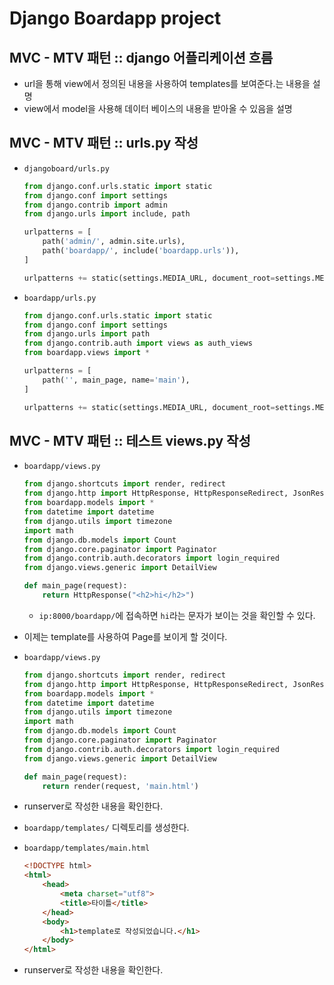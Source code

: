 # Django Boardapp project

## MVC - MTV 패턴 :: django 어플리케이션 흐름

- url을 통해 view에서 정의된 내용을 사용하여 templates를 보여준다.는 내용을 설명
- view에서 model을 사용해 데이터 베이스의 내용을 받아올 수 있음을 설명

## MVC - MTV 패턴 :: urls.py 작성

- `djangoboard/urls.py`

    ```python
    from django.conf.urls.static import static
    from django.conf import settings
    from django.contrib import admin
    from django.urls import include, path

    urlpatterns = [
        path('admin/', admin.site.urls),
        path('boardapp/', include('boardapp.urls')),
    ]

    urlpatterns += static(settings.MEDIA_URL, document_root=settings.MEDIA_ROOT)
    ```

- `boardapp/urls.py`

    ```python
    from django.conf.urls.static import static
    from django.conf import settings
    from django.urls import path
    from django.contrib.auth import views as auth_views
    from boardapp.views import *

    urlpatterns = [
        path('', main_page, name='main'),
    ]

    urlpatterns += static(settings.MEDIA_URL, document_root=settings.MEDIA_ROOT)
    ```

## MVC - MTV 패턴 :: 테스트 views.py 작성

- `boardapp/views.py`

    ```python
    from django.shortcuts import render, redirect
    from django.http import HttpResponse, HttpResponseRedirect, JsonResponse
    from boardapp.models import *
    from datetime import datetime
    from django.utils import timezone
    import math
    from django.db.models import Count
    from django.core.paginator import Paginator
    from django.contrib.auth.decorators import login_required
    from django.views.generic import DetailView

    def main_page(request):
        return HttpResponse("<h2>hi</h2>")
    ```

    - `ip:8000/boardapp/`에 접속하면 `hi`라는 문자가 보이는 것을 확인할 수 있다.

- 이제는 template를 사용하여 Page를 보이게 할 것이다.

- `boardapp/views.py`

    ```python
    from django.shortcuts import render, redirect
    from django.http import HttpResponse, HttpResponseRedirect, JsonResponse
    from boardapp.models import *
    from datetime import datetime
    from django.utils import timezone
    import math
    from django.db.models import Count
    from django.core.paginator import Paginator
    from django.contrib.auth.decorators import login_required
    from django.views.generic import DetailView

    def main_page(request):
        return render(request, 'main.html')
    ```

- runserver로 작성한 내용을 확인한다.

- `boardapp/templates/` 디렉토리를 생성한다.
- `boardapp/templates/main.html`

    ```html
    <!DOCTYPE html>
    <html>
        <head>
            <meta charset="utf8">
            <title>타이틀</title>
        </head>
        <body>
            <h1>template로 작성되었습니다.</h1>
        </body>
    </html>
    ```

- runserver로 작성한 내용을 확인한다.